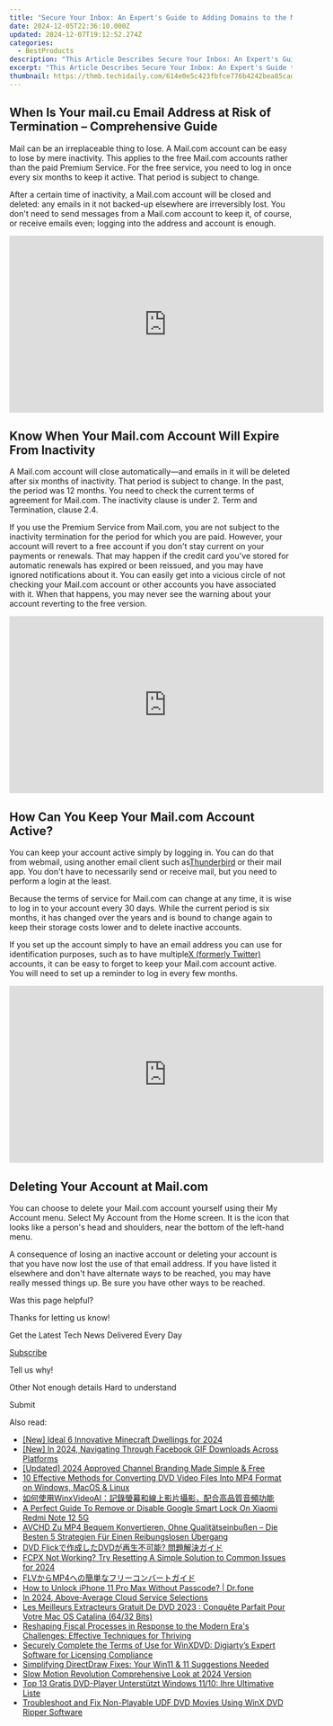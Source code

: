 ```yaml
---
title: "Secure Your Inbox: An Expert's Guide to Adding Domains to the MacOS Mail Safe List"
date: 2024-12-05T22:36:10.000Z
updated: 2024-12-07T19:12:52.274Z
categories:
  - BestProducts
description: "This Article Describes Secure Your Inbox: An Expert's Guide to Adding Domains to the MacOS Mail Safe List"
excerpt: "This Article Describes Secure Your Inbox: An Expert's Guide to Adding Domains to the MacOS Mail Safe List"
thumbnail: https://thmb.techidaily.com/614e0e5c423fbfce776b4242bea85cadda084bd0ef851e6cf9024dcc8525ee26.jpg
---
```


## When Is Your mail.cu Email Address at Risk of Termination – Comprehensive Guide
 Mail can be an irreplaceable thing to lose. A Mail.com account can be easy to lose by mere inactivity. This applies to the free Mail.com accounts rather than the paid Premium Service. For the free service, you need to log in once every six months to keep it active. That period is subject to change.

 After a certain time of inactivity, a Mail.com account will be closed and deleted: any emails in it not backed-up elsewhere are irreversibly lost. You don't need to send messages from a Mail.com account to keep it, of course, or receive emails even; logging into the address and account is enough.

<!-- affiliate ads begin -->
<iframe width="560" height="315" src="https://www.youtube.com/embed/KaqfZcWg5sE?si=LPmSKk7AFp8VxDFD" title="YouTube video player" frameborder="0" allow="accelerometer; autoplay; clipboard-write; encrypted-media; gyroscope; picture-in-picture; web-share" referrerpolicy="strict-origin-when-cross-origin" allowfullscreen></iframe>
<!-- affiliate ads end -->

## Know When Your Mail.com Account Will Expire From Inactivity

 A Mail.com account will close automatically—and emails in it will be deleted after six months of inactivity. That period is subject to change. In the past, the period was 12 months. You need to check the current terms of agreement for Mail.com. The inactivity clause is under 2\. Term and Termination, clause 2.4.

 If you use the Premium Service from Mail.com, you are not subject to the inactivity termination for the period for which you are paid. However, your account will revert to a free account if you don't stay current on your payments or renewals. That may happen if the credit card you've stored for automatic renewals has expired or been reissued, and you may have ignored notifications about it. You can easily get into a vicious circle of not checking your Mail.com account or other accounts you have associated with it. When that happens, you may never see the warning about your account reverting to the free version.

<!-- affiliate ads begin -->
<iframe width="560" height="315" src="https://www.youtube.com/embed/UUPt2zKtJ5k?si=LLHdsFDLzVByJsKj" title="YouTube video player" frameborder="0" allow="accelerometer; autoplay; clipboard-write; encrypted-media; gyroscope; picture-in-picture; web-share" referrerpolicy="strict-origin-when-cross-origin" allowfullscreen></iframe>
<!-- affiliate ads end -->

## How Can You Keep Your Mail.com Account Active?

 You can keep your account active simply by logging in. You can do that from webmail, using another email client such as[Thunderbird](https://www.lifewire.com/mozilla-thunderbird-review-1173071) or their mail app. You don't have to necessarily send or receive mail, but you need to perform a login at the least.

 Because the terms of service for Mail.com can change at any time, it is wise to log in to your account every 30 days. While the current period is six months, it has changed over the years and is bound to change again to keep their storage costs lower and to delete inactive accounts.

 If you set up the account simply to have an email address you can use for identification purposes, such as to have multiple[X (formerly Twitter)](https://www.lifewire.com/what-exactly-is-twitter-2483331) accounts, it can be easy to forget to keep your Mail.com account active. You will need to set up a reminder to log in every few months.

<!-- affiliate ads begin -->
<iframe width="560" height="315" src="https://www.youtube.com/embed/YfEPmG_O6F8?si=93ZTVtH_zjFRz5eh" title="YouTube video player" frameborder="0" allow="accelerometer; autoplay; clipboard-write; encrypted-media; gyroscope; picture-in-picture; web-share" referrerpolicy="strict-origin-when-cross-origin" allowfullscreen></iframe>
<!-- affiliate ads end -->

## Deleting Your Account at Mail.com

 You can choose to delete your Mail.com account yourself using their My Account menu. Select My Account from the Home screen. It is the icon that looks like a person's head and shoulders, near the bottom of the left-hand menu.

 A consequence of losing an inactive account or deleting your account is that you have now lost the use of that email address. If you have listed it elsewhere and don't have alternate ways to be reached, you may have really messed things up. Be sure you have other ways to be reached.

Was this page helpful?

Thanks for letting us know!

 Get the Latest Tech News Delivered Every Day

[Subscribe](https://www.lifewire.com/#)

Tell us why!

 Other  Not enough details  Hard to understand

 Submit

<ins class="adsbygoogle"
     style="display:block"
     data-ad-format="autorelaxed"
     data-ad-client="ca-pub-7571918770474297"
     data-ad-slot="1223367746"></ins>

<ins class="adsbygoogle"
     style="display:block"
     data-ad-client="ca-pub-7571918770474297"
     data-ad-slot="8358498916"
     data-ad-format="auto"
     data-full-width-responsive="true"></ins>

<span class="atpl-alsoreadstyle">Also read:</span>
<div><ul>
<li><a href="https://video-screen-grab.techidaily.com/new-ideal-6-innovative-minecraft-dwellings-for-2024/"><u>[New] Ideal 6 Innovative Minecraft Dwellings for 2024</u></a></li>
<li><a href="https://facebook-video-recording.techidaily.com/new-in-2024-navigating-through-facebook-gif-downloads-across-platforms/"><u>[New] In 2024, Navigating Through Facebook GIF Downloads Across Platforms</u></a></li>
<li><a href="https://facebook-video-footage.techidaily.com/updated-2024-approved-channel-branding-made-simple-and-free/"><u>[Updated] 2024 Approved Channel Branding Made Simple & Free</u></a></li>
<li><a href="https://techtrends.techidaily.com/10-effective-methods-for-converting-dvd-video-files-into-mp4-format-on-windows-macos-and-linux/"><u>10 Effective Methods for Converting DVD Video Files Into MP4 Format on Windows, MacOS & Linux</u></a></li>
<li><a href="https://techtrends.techidaily.com/1725290396600-winxvideoai/"><u>如何使用WinxVideoAI：記錄螢幕和線上影片攝影，配合高品質音頻功能</u></a></li>
<li><a href="https://unlock-android.techidaily.com/a-perfect-guide-to-remove-or-disable-google-smart-lock-on-xiaomi-redmi-note-12-5g-by-drfone-android/"><u>A Perfect Guide To Remove or Disable Google Smart Lock On Xiaomi Redmi Note 12 5G</u></a></li>
<li><a href="https://techtrends.techidaily.com/avchd-zu-mp4-bequem-konvertieren-ohne-qualitatseinbussen-die-besten-5-strategien-fur-einen-reibungslosen-ubergang/"><u>AVCHD Zu MP4 Bequem Konvertieren, Ohne Qualitätseinbußen – Die Besten 5 Strategien Für Einen Reibungslosen Übergang</u></a></li>
<li><a href="https://techtrends.techidaily.com/dvd-flickdvd/"><u>DVD Flickで作成したDVDが再生不可能? 問題解決ガイド</u></a></li>
<li><a href="https://ai-vdieo-software.techidaily.com/fcpx-not-working-try-resetting-a-simple-solution-to-common-issues-for-2024/"><u>FCPX Not Working? Try Resetting A Simple Solution to Common Issues for 2024</u></a></li>
<li><a href="https://techtrends.techidaily.com/1725288721613-flvmp4/"><u>FLVからMP4への簡単なフリーコンバートガイド</u></a></li>
<li><a href="https://iphone-unlock.techidaily.com/how-to-unlock-iphone-11-pro-max-without-passcode-drfone-by-drfone-ios/"><u>How to Unlock iPhone 11 Pro Max Without Passcode? | Dr.fone</u></a></li>
<li><a href="https://extra-information.techidaily.com/in-2024-above-average-cloud-service-selections/"><u>In 2024, Above-Average Cloud Service Selections</u></a></li>
<li><a href="https://techtrends.techidaily.com/les-meilleurs-extracteurs-gratuit-de-dvd-2023-conquete-parfait-pour-votre-mac-os-catalina-6432-bits/"><u>Les Meilleurs Extracteurs Gratuit De DVD 2023 : Conquête Parfait Pour Votre Mac OS Catalina (64/32 Bits)</u></a></li>
<li><a href="https://solve-info.techidaily.com/reshaping-fiscal-processes-in-response-to-the-modern-eras-challenges-effective-techniques-for-thriving/"><u>Reshaping Fiscal Processes in Response to the Modern Era's Challenges: Effective Techniques for Thriving</u></a></li>
<li><a href="https://techtrends.techidaily.com/securely-complete-the-terms-of-use-for-winxdvd-digiartys-expert-software-for-licensing-compliance/"><u>Securely Complete the Terms of Use for WinXDVD: Digiarty’s Expert Software for Licensing Compliance</u></a></li>
<li><a href="https://win11.techidaily.com/simplifying-directdraw-fixes-your-win11-and-11-suggestions-needed/"><u>Simplifying DirectDraw Fixes: Your Win11 & 11 Suggestions Needed</u></a></li>
<li><a href="https://fox-direct.techidaily.com/slow-motion-revolution-comprehensive-look-at-2024-version/"><u>Slow Motion Revolution Comprehensive Look at 2024 Version</u></a></li>
<li><a href="https://techtrends.techidaily.com/top-13-gratis-dvd-player-unterstutzt-windows-1110-ihre-ultimative-liste/"><u>Top 13 Gratis DVD-Player Unterstützt Windows 11/10: Ihre Ultimative Liste</u></a></li>
<li><a href="https://techtrends.techidaily.com/troubleshoot-and-fix-non-playable-udf-dvd-movies-using-winx-dvd-ripper-software/"><u>Troubleshoot and Fix Non-Playable UDF DVD Movies Using WinX DVD Ripper Software</u></a></li>
</ul></div>

